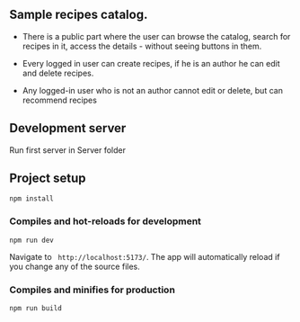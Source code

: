 ## Sample recipes catalog.

 - There is a public part where the user can browse the catalog,
search for recipes in it, access the details - without seeing buttons in them.

- Every logged in user can create recipes, if he is an author he can edit and delete recipes.

- Any logged-in user who is not an author cannot edit or delete, but can recommend recipes


## Development server

Run first server in Server folder

## Project setup

```
npm install
```

### Compiles and hot-reloads for development

```
npm run dev
```
Navigate to ` http://localhost:5173/`. The app will automatically reload if you change any of the source files.

### Compiles and minifies for production

```
npm run build
```
